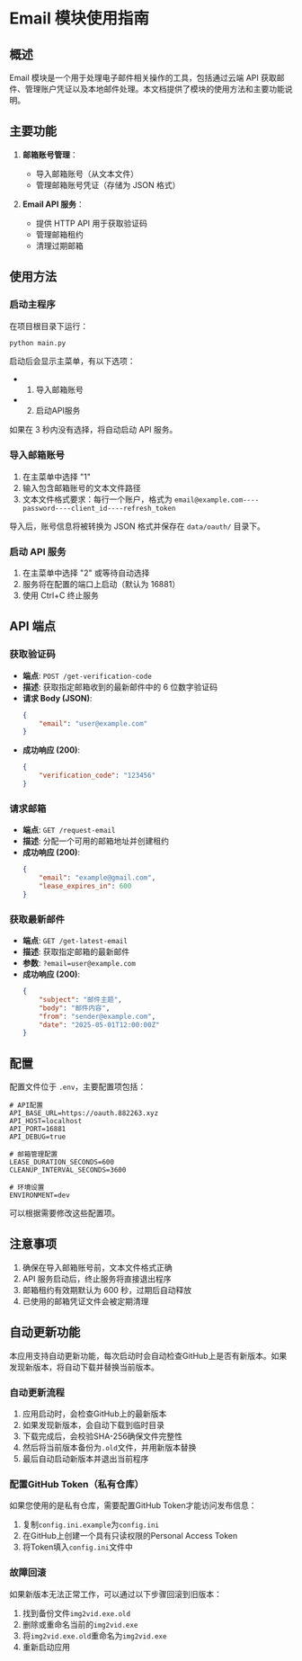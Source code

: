 # Email 模块使用指南

## 概述

Email 模块是一个用于处理电子邮件相关操作的工具，包括通过云端 API 获取邮件、管理账户凭证以及本地邮件处理。本文档提供了模块的使用方法和主要功能说明。

## 主要功能

1. **邮箱账号管理**：
   - 导入邮箱账号（从文本文件）
   - 管理邮箱账号凭证（存储为 JSON 格式）

2. **Email API 服务**：
   - 提供 HTTP API 用于获取验证码
   - 管理邮箱租约
   - 清理过期邮箱

## 使用方法

### 启动主程序

在项目根目录下运行：

```bash
python main.py
```

启动后会显示主菜单，有以下选项：
- 1. 导入邮箱账号
- 2. 启动API服务

如果在 3 秒内没有选择，将自动启动 API 服务。

### 导入邮箱账号

1. 在主菜单中选择 "1"
2. 输入包含邮箱账号的文本文件路径
3. 文本文件格式要求：每行一个账户，格式为 `email@example.com----password----client_id----refresh_token`

导入后，账号信息将被转换为 JSON 格式并保存在 `data/oauth/` 目录下。

### 启动 API 服务

1. 在主菜单中选择 "2" 或等待自动选择
2. 服务将在配置的端口上启动（默认为 16881）
3. 使用 Ctrl+C 终止服务

## API 端点

### 获取验证码

- **端点**: `POST /get-verification-code`
- **描述**: 获取指定邮箱收到的最新邮件中的 6 位数字验证码
- **请求 Body (JSON)**:
  ```json
  {
      "email": "user@example.com"
  }
  ```
- **成功响应 (200)**:
  ```json
  {
      "verification_code": "123456"
  }
  ```

### 请求邮箱

- **端点**: `GET /request-email`
- **描述**: 分配一个可用的邮箱地址并创建租约
- **成功响应 (200)**:
  ```json
  {
      "email": "example@gmail.com",
      "lease_expires_in": 600
  }
  ```

### 获取最新邮件

- **端点**: `GET /get-latest-email`
- **描述**: 获取指定邮箱的最新邮件
- **参数**: `?email=user@example.com`
- **成功响应 (200)**:
  ```json
  {
      "subject": "邮件主题",
      "body": "邮件内容",
      "from": "sender@example.com",
      "date": "2025-05-01T12:00:00Z"
  }
  ```

## 配置

配置文件位于 `.env`，主要配置项包括：

```
# API配置
API_BASE_URL=https://oauth.882263.xyz
API_HOST=localhost
API_PORT=16881
API_DEBUG=true

# 邮箱管理配置
LEASE_DURATION_SECONDS=600
CLEANUP_INTERVAL_SECONDS=3600

# 环境设置
ENVIRONMENT=dev
```

可以根据需要修改这些配置项。

## 注意事项

1. 确保在导入邮箱账号前，文本文件格式正确
2. API 服务启动后，终止服务将直接退出程序
3. 邮箱租约有效期默认为 600 秒，过期后自动释放
4. 已使用的邮箱凭证文件会被定期清理

## 自动更新功能

本应用支持自动更新功能，每次启动时会自动检查GitHub上是否有新版本。如果发现新版本，将自动下载并替换当前版本。

### 自动更新流程

1. 应用启动时，会检查GitHub上的最新版本
2. 如果发现新版本，会自动下载到临时目录
3. 下载完成后，会校验SHA-256确保文件完整性
4. 然后将当前版本备份为`.old`文件，并用新版本替换
5. 最后自动启动新版本并退出当前程序

### 配置GitHub Token（私有仓库）

如果您使用的是私有仓库，需要配置GitHub Token才能访问发布信息：

1. 复制`config.ini.example`为`config.ini`
2. 在GitHub上创建一个具有只读权限的Personal Access Token
3. 将Token填入`config.ini`文件中

### 故障回滚

如果新版本无法正常工作，可以通过以下步骤回滚到旧版本：

1. 找到备份文件`img2vid.exe.old`
2. 删除或重命名当前的`img2vid.exe`
3. 将`img2vid.exe.old`重命名为`img2vid.exe`
4. 重新启动应用